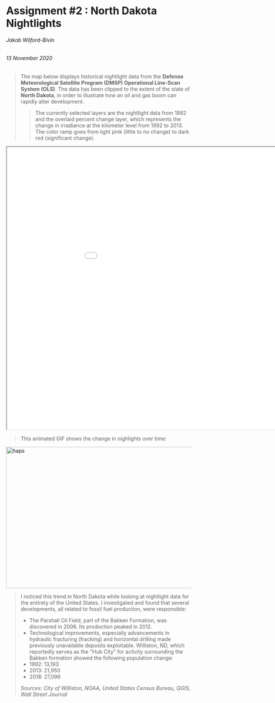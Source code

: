 # Assignment #2 : North Dakota Nightlights
###### Jakob Wilford-Bivin
###### 13 November 2020
>The map below displays historical nightlight data from the **Defense Meteorological Satellite Program (DMSP) Operational Line-Scan System (OLS)**. The data has been clipped to the extent of the state of **North Dakota**, in order to illustrate how an oil and gas boom can rapidly alter development. 
>>The currently selected layers are the nightlight data from 1992 and the overlaid percent change layer, which represents the change in irradiance at the kilometer level from 1992 to 2013. The color ramp goes from light pink (little to no change) to dark red (significant change). 

<iframe src="assignment2/index.html" width=1024 height=768></iframe>

>This animated GIF shows the change in nighlights over time:

<img src="/timelapse.gif" alt="haps" height=384 width=512 />

>I noticed this trend in North Dakota while looking at nightlight data for the entirety of the United States. I investigated and found that several developments, all related to fossil fuel production, were responsible:
>- The Parshall Oil Field, part of the Bakken Formation, was discovered in 2006. Its production peaked in 2012.
>- Technological improvements, especially advancements in hydraulic fracturing (fracking) and horizontal drilling made previously unavailable deposits exploitable.
> Williston, ND, which reportedly serves as the "Hub City" for activity surrounding the Bakken formation showed the following population change:
>- 1992: 13,193
>- 2013: 21,950
>- 2018: 27,096
>>
>*Sources: City of Williston, NOAA, United States Census Bureau, QGIS, Wall Street Journal*
